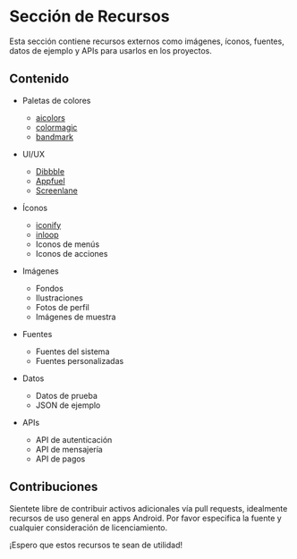 # Sección de Recursos

Esta sección contiene recursos externos como imágenes, íconos, fuentes, datos de ejemplo y APIs para usarlos en los proyectos.

## Contenido

- Paletas de colores
  - [aicolors](https://aicolors.co/)
  - [colormagic](https://colormagic.app/)
  - [bandmark](https://brandmark.io/color-wheel/app/)


- UI/UX
  - [Dibbble](https://dribbble.com/tags/best_mobile_app)
  - [Appfuel](https://www.theappfuel.com/)
  - [Screenlane](https://screenlane.com/)
 

- Íconos

  - [iconify](https://iconify.design/)
  - [inloop](https://inloop.github.io/svg2android/)
  - Iconos de menús
  - Iconos de acciones

- Imágenes

  - Fondos
  - Ilustraciones
  - Fotos de perfil
  - Imágenes de muestra
  
- Fuentes

  - Fuentes del sistema
  - Fuentes personalizadas
  
- Datos

  - Datos de prueba
  - JSON de ejemplo
  
- APIs

  - API de autenticación
  - API de mensajería
  - API de pagos

## Contribuciones

Sientete libre de contribuir activos adicionales vía pull requests, idealmente recursos de uso general en apps Android. Por favor especifica la fuente y cualquier consideración de licenciamiento.

¡Espero que estos recursos te sean de utilidad!
